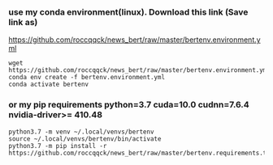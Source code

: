 ### use my conda environment(linux). Download this link (Save link as)
https://github.com/roccqqck/news_bert/raw/master/bertenv.environment.yml
```
wget https://github.com/roccqqck/news_bert/raw/master/bertenv.environment.yml
conda env create -f bertenv.environment.yml
conda activate bertenv
```

### or my pip requirements python=3.7 cuda=10.0 cudnn=7.6.4 nvidia-driver>= 410.48
```
python3.7 -m venv ~/.local/venvs/bertenv
source ~/.local/venvs/bertenv/bin/activate
python3.7 -m pip install -r https://github.com/roccqqck/news_bert/raw/master/bertenv.requirements.txt
```
